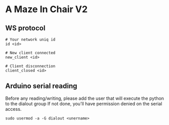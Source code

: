 # A Maze In Chair V2

## WS protocol

    # Your network uniq id
    id <id>

    # New client connected
    new_client <id>

    # Client disconnection
    client_closed <id>

## Arduino serial reading

Before any reading/writing, please add the user that will execute the python to the dialout group
If not done, you'll have permission denied on the serial access.
    
    sudo usermod -a -G dialout <unername>
